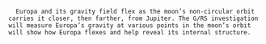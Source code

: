 
      Europa and its gravity field flex as the moon’s non-circular orbit carries it closer, then farther, from Jupiter. The G/RS investigation will measure Europa’s gravity at various points in the moon’s orbit will show how Europa flexes and help reveal its internal structure.
    
